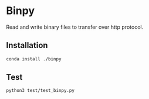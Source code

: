 # Binpy
Read and write binary files to transfer over http protocol. 


## Installation
```bash
conda install ./binpy
```

## Test
```bash
python3 test/test_binpy.py
```
